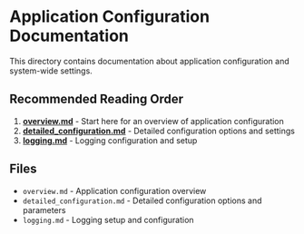 # Application Configuration Documentation

This directory contains documentation about application configuration and system-wide settings.

## Recommended Reading Order

1. **[overview.md](overview.md)** - Start here for an overview of application configuration
2. **[detailed_configuration.md](detailed_configuration.md)** - Detailed configuration options and settings
3. **[logging.md](logging.md)** - Logging configuration and setup

## Files

- `overview.md` - Application configuration overview
- `detailed_configuration.md` - Detailed configuration options and parameters
- `logging.md` - Logging setup and configuration
